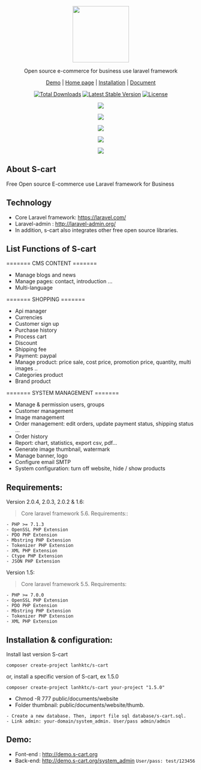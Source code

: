 <p align="center">
    <img src="https://s-cart.org/logo.png" width="150"><br>
</p>
<p align="center">Open source e-commerce for business use laravel framework</p>
<p align="center">
<a href="http://demo.s-cart.org">Demo</a> | <a href="https://s-cart.org">Home page</a> | <a href="https://s-cart.org/page/installation.html">Installation</a> | <a href="https://s-cart.org/guide.html">Document</a>
</p>
<p align="center">
<a href="https://packagist.org/packages/lanhktc/s-cart"><img src="https://poser.pugx.org/lanhktc/s-cart/d/total.svg" alt="Total Downloads"></a>
<a href="https://packagist.org/packages/lanhktc/s-cart"><img src="https://poser.pugx.org/lanhktc/s-cart/v/stable.svg" alt="Latest Stable Version"></a>
<a href="https://packagist.org/packages/lanhktc/s-cart"><img src="https://poser.pugx.org/lanhktc/s-cart/license.svg" alt="License"></a>
</p>
<p align="center"><img src="https://s-cart.org/images/screen/v20423/s-cart-1.jpg"></p>
<p align="center"><img src="https://s-cart.org/images/screen/v20423/s-cart-2.jpg"></p>
<p align="center"><img src="https://s-cart.org/images/screen/v20423/s-cart-3.jpg"></p>
<p align="center"><img src="https://s-cart.org/images/screen/v20423/s-cart-4.jpg"></p>
<p align="center"><img src="https://s-cart.org/images/screen/v20423/s-cart-5.jpg"></p>



## About S-cart
Free Open source E-commerce use Laravel framework for Business

## Technology
- Core Laravel framework: https://laravel.com/
- Laravel-admin : http://laravel-admin.org/
- In addition, s-cart also integrates other free open source libraries.

## List Functions of S-cart

======= CMS CONTENT =======

- Manage blogs and news
- Manage pages: contact, introduction ...
- Multi-language

======= SHOPPING =======
- Api manager
- Currencies
- Customer sign up
- Purchase history
- Process cart
- Discount
- Shipping fee
- Payment: paypal
- Manage product: price sale, cost price, promotion price, quantity, multi images ..
- Categories product
- Brand product

======= SYSTEM MANAGEMENT =======

- Manage & permission users, groups
- Customer management
- Image management
- Order management: edit orders, update payment status, shipping status ...
- Order history
- Report:  chart, statistics, export csv, pdf...
- Generate image thumbnail, watermark
- Manage banner, logo
- Configure email SMTP
- System configuration: turn off website, hide / show products


## Requirements:

Version 2.0.4, 2.0.3, 2.0.2 & 1.6:

> Core laravel framework 5.6. Requirements::

```
- PHP >= 7.1.3
- OpenSSL PHP Extension
- PDO PHP Extension
- Mbstring PHP Extension
- Tokenizer PHP Extension
- XML PHP Extension
- Ctype PHP Extension
- JSON PHP Extension
```
Version 1.5:

> Core laravel framework 5.5. Requirements:

```
- PHP >= 7.0.0
- OpenSSL PHP Extension
- PDO PHP Extension
- Mbstring PHP Extension
- Tokenizer PHP Extension
- XML PHP Extension
```


## Installation & configuration:

Install last version S-cart

```
composer create-project lanhktc/s-cart
```

or, install a specific version of S-cart, ex 1.5.0

```
composer create-project lanhktc/s-cart your-project "1.5.0"
```


- Chmod -R 777 public/documents/website
- Folder thumbnail: public/documents/website/thumb.

```
- Create a new database. Then, import file sql database/s-cart.sql.
- Link admin: your-domain/system_admin. User/pass admin/admin
```



## Demo:

- Font-end : http://demo.s-cart.org
- Back-end: http://demo.s-cart.org/system_admin   <code>User/pass: test/123456</code>

